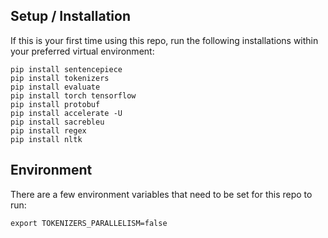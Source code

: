 ## Setup / Installation

If this is your first time using this repo, run the following installations within your preferred virtual environment:

```shell
pip install sentencepiece
pip install tokenizers
pip install evaluate
pip install torch tensorflow
pip install protobuf
pip install accelerate -U
pip install sacrebleu
pip install regex
pip install nltk
```

## Environment

There are a few environment variables that need to be set for this repo to run:

```shell
export TOKENIZERS_PARALLELISM=false
```
